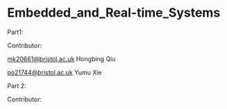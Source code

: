 # Embedded_and_Real-time_Systems

Part1:

Contributor:

mk20661@bristol.ac.uk Hongbing Qiu

po21744@bristol.ac.uk Yumu Xie

Part 2:

Contributor:
